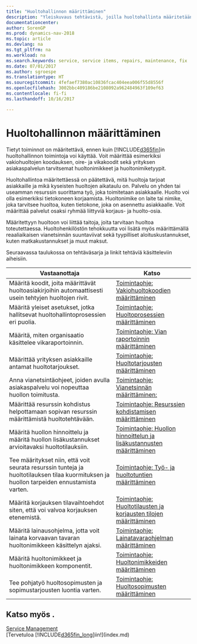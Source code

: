 ```yaml
---
title: "Huoltohallinnon määrittäminen"
description: "Yleiskuvaus tehtävistä, joilla huoltohallinta määritetään organisaation huollon hallintatapaan sopivaksi."
documentationcenter: 
author: SorenGP
ms.prod: dynamics-nav-2018
ms.topic: article
ms.devlang: na
ms.tgt_pltfrm: na
ms.workload: na
ms.search.keywords: service, service items, repairs, maintenance, fix
ms.date: 07/01/2017
ms.author: sgroespe
ms.translationtype: HT
ms.sourcegitcommit: 4fefaef7380ac10836fcac404eea006f55d8556f
ms.openlocfilehash: 3002bbc409186be2108092a962484963f109ef63
ms.contentlocale: fi-fi
ms.lasthandoff: 10/16/2017

---
```


# <a name="setting-up-service-management"></a>Huoltohallinnon määrittäminen
Tietyt toiminnot on määritettävä, ennen kuin [!INCLUDE[d365fin](includes/d365fin_md.md)]in huoltohallinnon toimintoja voi käyttää. Voit määrittää esimerkiksi vakiohuoltojen koodauksen, oire- ja vikakoodit sekä yrityksen asiakaspalvelun tarvitsemat huoltonimikkeet ja huoltonimiketyypit.  

Huoltohallintoa määritettäessä on päätettävä, mitä huoltoja tarjoat asiakkaille ja mikä kyseisten huoltojen aikataulu on. Palvelu on yhden tai useamman resurssin suorittama työ, joka toimitetaan asiakkaalle. Huolto voi olla esimerkiksi tietokoneen korjaamista. Huoltonimike on laite tai nimike, joka tarvitsee huoltoa, kuten tietokone, joka on asennettu asiakkaalle. Voit määrittää palvelut osaksi ryhmää liittyviä korjaus- ja huolto-osia.  
  
Määritettyyn huoltoon voi liittää taitoja, joita tarvitaan huoltoa toteutettaessa. Huoltohenkilöstön tehokkuutta voi lisätä myös määrittämällä reaaliaikaisen vianetsinnän suuntaviivat sekä tyypilliset aloituskustannukset, kuten matkakustannukset ja muut maksut.  

Seuraavassa taulukossa on tehtäväsarja ja linkit tehtäviä käsitteleviin aiheisiin.  
  
| Vastaanottaja | Katso |
| --- | --- |
| Määritä koodit, joita määrittävät huoltoasiakirjoihin automaattisesti usein tehtyjen huoltojen rivit. |[Toimintaohje: Vakiohuoltokoodien määrittäminen](service-how-setup-service-coding.md)|
| Määritä yleiset asetukset, jotka hallitsevat huoltohallintoprosessien eri puolia.|[Toimintaohje: Huoltoprosessien määrittäminen](service-setup-service-processes.md)|
| Määritä, miten organisaatio käsittelee vikaraportoinnin. |[Toimintaohje: Vian raportoinnin määrittäminen](service-how-setup-fault-reporting.md) |
| Määrittää yrityksen asiakkaille antamat huoltotarjoukset.|[Toimintaohje: Huoltotarjousten määrittäminen](service-how-setup-service-offerings.md)|
| Anna vianetsintäohjeet, joiden avulla asiakaspalvelu voi nopeuttaa huollon toimitusta. |[Toimintaohje: Vianetsinnän määrittäminen:](service-how-setup-troubleshooting.md) |
| Määrittää resurssin kohdistus helpottamaan sopivan resurssin määrittämistä huoltotehtävään. |[Toimintaohje: Resurssien kohdistamisen määrittäminen](service-how-setup-resource-allocation.md) |
| Määritä huollon hinnoittelu ja määritä huollon lisäkustannukset arvioitavaksi huoltotilauksiin. |[Toimintaohje: Huollon hinnoittelun ja lisäkustannusten määrittäminen](service-how-setup-service-costs-pricing.md)|
| Tee määritykset niin, että voit seurata resurssin tunteja ja huoltotilauksen tilaa kuormituksen ja huollon tarpeiden ennustamista varten.|[Toimintaohje: Työ- ja huoltotuntien määrittäminen](service-how-setup-work-service-hours.md)|
| Määritä korjauksen tilavaihtoehdot siten, että voi valvoa korjauksen etenemistä. | [Toimintaohje: Huoltotilausten ja korjausten tilojen määrittäminen](service-order-repair-status.md)|
| Määritä lainausohjelma, jotta voit lainata korvaavan tavaran huoltonimikkeen käsittelyn ajaksi. |[Toimintaohje: Lainatavaraohjelman määrittäminen](service-how-setup-loaner-program.md) |
| Määritä huoltonimikkeet ja huoltonimikkeen komponentit. |[Toimintaohje: Huoltonimikkeiden määrittäminen](service-how-setup-service-items.md) |
| Tee pohjatyö huoltosopimusten ja sopimustarjousten luontia varten. |[Toimintaohje: Huoltosopimusten määrittäminen](service-how-setup-service-contracts.md) |

## <a name="see-also"></a>Katso myös .
[Service Management](service-service.md)  
[Tervetuloa [!INCLUDE[d365fin_long](includes/d365fin_long_md.md)]iin!](index.md)  

